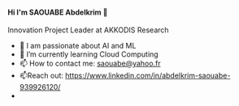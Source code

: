 #### Hi I'm SAOUABE Abdelkrim 👋

Innovation Project Leader at AKKODIS Research

- 🔭 I am passionate about AI and ML
- 🌱 I’m currently learning Cloud Computing
- 📫 How to contact me: saouabe@yahoo.fr
- 📫Reach out: https://www.linkedin.com/in/abdelkrim-saouabe-939926120/
- 
